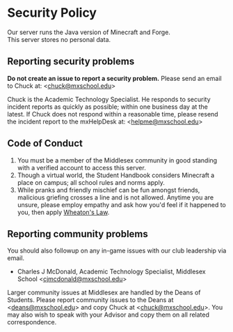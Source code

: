 # Security Policy
Our server runs the Java version of Minecraft and Forge.<br />
This server stores no personal data.

## Reporting security problems
**Do not create an issue to report a security problem.**
Please send an email to Chuck at:  \<chuck@mxschool.edu\>

Chuck is the Academic Technology Specialist. He responds to security incident reports as quickly as possible; within one business day at the latest. If Chuck does not respond within a reasonable time, please resend the incident report to the mxHelpDesk at: \<helpme@mxschool.edu\>

## Code of Conduct
1. You must be a member of the Middlesex community in good standing with a verified account to access this server.
1. Though a virtual world, the Student Handbook considers Minecraft a place on campus; all school rules and norms apply.
1. While pranks and friendly mischief can be fun amongst friends, malicious griefing crosses a line and is not allowed. Anytime you are unsure, please employ empathy and ask how you'd feel if it happened to you, then apply [Wheaton's Law](http://www.wheatonslaw.com).

## Reporting community problems
You should also followup on any in-game issues with our club leadership via email.
- Charles J McDonald, Academic Technology Specialist, Middlesex School \<cjmcdonald@mxschool.edu\>

Larger community issues at Middlesex are handled by the Deans of Students. Please report community issues to the Deans at \<deans@mxschool.edu\> and copy Chuck at \<chuck@mxschool.edu\>. You may also wish to speak with your Advisor and copy them on all related correspondence.
